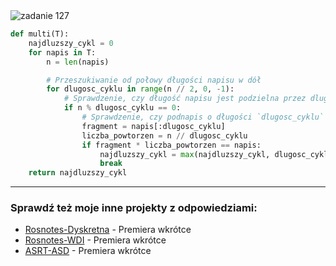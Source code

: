 <picture>
  <source srcset="../../srt/zbior_zadan/127.png" media="(prefers-color-scheme: light)">
  <source srcset="../../srt/zbior_zadan/black_127.png" media="(prefers-color-scheme: dark)">
  <img src="../../srt/zbior_zadan/black_127.png" alt="zadanie 127">
</picture>

```python
def multi(T):
    najdluzszy_cykl = 0
    for napis in T:
        n = len(napis)

        # Przeszukiwanie od połowy długości napisu w dół
        for dlugosc_cyklu in range(n // 2, 0, -1):
            # Sprawdzenie, czy długość napisu jest podzielna przez dlugosci_cyklu
            if n % dlugosc_cyklu == 0:
                # Sprawdzenie, czy podnapis o długości `dlugosc_cyklu` powtarzany `liczba_powtorzen` razy tworzy oryginalny napis
                fragment = napis[:dlugosc_cyklu]
                liczba_powtorzen = n // dlugosc_cyklu
                if fragment * liczba_powtorzen == napis:
                    najdluzszy_cykl = max(najdluzszy_cykl, dlugosc_cyklu)
                    break
    return najdluzszy_cykl
```


---
### Sprawdź też moje inne projekty z odpowiedziami:
- [Rosnotes-Dyskretna](https://github.com/kamilGie/Rosnotes-Dyskretna) - Premiera wkrótce
- [Rosnotes-WDI](https://github.com/kamilGie/Rosnotes-WDI) - Premiera wkrótce
- [ASRT-ASD](https://github.com/kamilGie/Rosnotes-Dyskretna) - Premiera wkrótce
